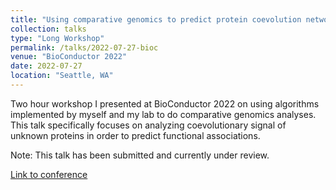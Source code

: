 ```yaml
---
title: "Using comparative genomics to predict protein coevolution networks with the DECIPHER \\and SynExtend packages"
collection: talks
type: "Long Workshop"
permalink: /talks/2022-07-27-bioc
venue: "BioConductor 2022"
date: 2022-07-27
location: "Seattle, WA"
---
```


Two hour workshop I presented at BioConductor 2022 on using algorithms implemented by myself and my lab to do comparative genomics analyses. This talk specifically focuses on analyzing coevolutionary signal of unknown proteins in order to predict functional associations. 

Note: This talk has been submitted and currently under review.

[Link to conference](https://bioc2022.bioconductor.org)
